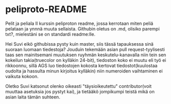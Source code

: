 peliproto-README
=========

Pelit ja peliala II kurssin peliproton readme, jossa kerrotaan miten peliä pelataan ja ynnnä muuta sellaista.
Githubin oletus on .md, olisiko parempi txt?, mielestäni se on standardi readme:lle.


Hei Suvi eikö githubissa pysty kuin master, siis tässä tapauksessa sinä suoraan luomaan tiedestoja?
Jouduin tekemään asian pull request-tyylisesti taas sen mainitsemani muutuksen ruyhmän keskutelu-kanavalla niin tein sen kokeilun takia(truecolor on kylläkin 24-bit), tiedoston koko ei muutu eli työ ei rikkoonnu, sillä AGS luo tiedostojen kokosta kertovat tiedostot(kuulostaa oudolta ja hassulta minun kirjoitus kylläkin) niin numeroiden vaihtaminen ei vaikuta kokoon.

Oletko Suvi katsonut olenko oikeasti "täysioikeutettu" contributor(voit muuttaa asetuksia jos pystyt kai), ja tietääkö jompikumpi teistä mikä on asian laita tämän suhteen.
